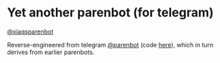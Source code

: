 # Yet another parenbot (for telegram)

[@xiaqsparenbot](https://telegram.me/xiaqsparenbot)

Reverse-engineered from telegram [@parenbot](https://telegram.me/parenbot) (code [here](https://github.com/Nat-Lab/parenbot-telegram)), which in turn derives from earlier parenbots.
